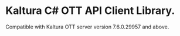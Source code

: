 # Kaltura C# OTT API Client Library.
Compatible with Kaltura OTT server version 7.6.0.29957 and above.

